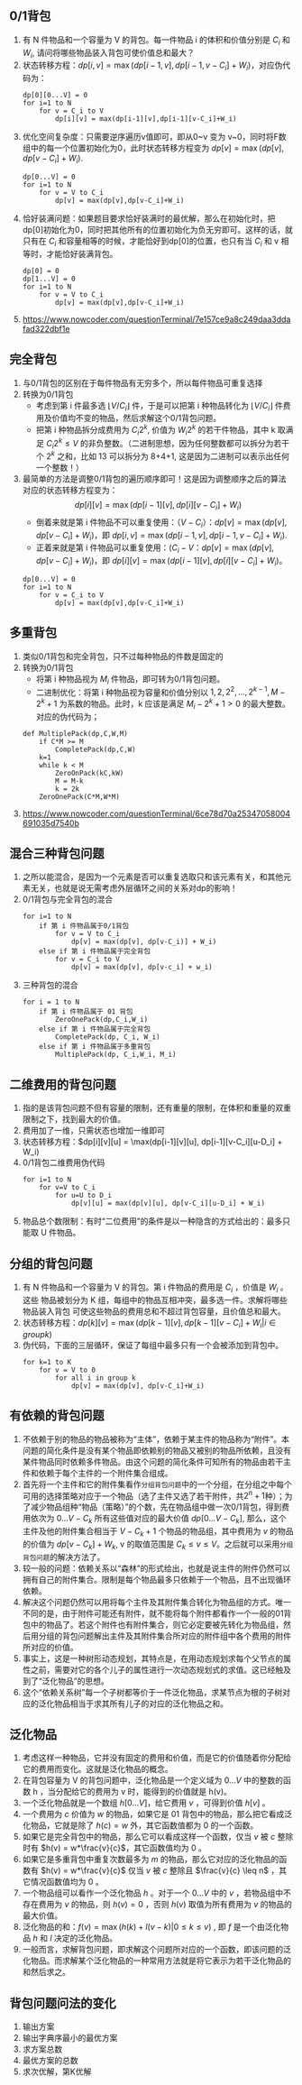 ## 0/1背包
1. 有 N 件物品和一个容量为 V 的背包。每一件物品 i 的体积和价值分别是 $C_i$ 和 $W_i$, 请问将哪些物品装入背包可使价值总和最大？
2. 状态转移方程：$dp[i,v] = \max(dp[i-1,v],dp[i-1,v-C_i]+W_i)$，对应伪代码为：
	```
	dp[0][0...V] = 0
	for i=1 to N
		for v = C_i to V
			dp[i][v] = max(dp[i-1][v],dp[i-1][v-C_i]+W_i)
	```
3. 优化空间复杂度：只需要逆序遍历v值即可，即从0~v 变为 v~0，同时将F数组中的每一个位置初始化为0，此时状态转移方程变为 $dp[v] = \max(dp[v], dp[v-C_i]+W_i)$.
	```
	dp[0...V] = 0
	for i=1 to N
		for v = V to C_i
			dp[v] = max(dp[v],dp[v-C_i]+W_i)
	```
4. 恰好装满问题：如果题目要求恰好装满时的最优解，那么在初始化时，把 dp[0]初始化为0，同时把其他所有的位置初始化为负无穷即可。这样的话，就只有在 $C_i$ 和容量相等的时候，才能恰好到dp[0]的位置，也只有当 $C_i$ 和 v 相等时，才能恰好装满背包。
	```
	dp[0] = 0
	dp[1...V] = 0
	for i=1 to N
		for v = V to C_i
			dp[v] = max(dp[v],dp[v-C_i]+W_i)
	```
5. https://www.nowcoder.com/questionTerminal/7e157ce9a8c249daa3ddafad322dbf1e

## 完全背包
1. 与0/1背包的区别在于每件物品有无穷多个，所以每件物品可重复选择
2. 转换为0/1背包
	- 考虑到第 i 件最多选 $\lfloor V/C_i \rfloor$ 件，于是可以把第 i 种物品转化为 $\lfloor V/C_i \rfloor$ 件费用及价值均不变的物品，然后求解这个0/1背包问题。
	- 把第 i 种物品拆分成费用为 $C_i2^k$, 价值为 $W_i2^k$ 的若干件物品，其中 k 取满足 $C_i2^k \leq V$ 的非负整数。（二进制思想，因为任何整数都可以拆分为若干个 $2^k$ 之和，比如 13 可以拆分为 8+4+1, 这是因为二进制可以表示出任何一个整数！）
3. 最简单的方法是调整0/1背包的遍历顺序即可！这是因为调整顺序之后的算法对应的状态转移方程变为：$$dp[i][v] = \max(dp[i-1][v],dp[i][v-C_i]+W_i)$$
	- 倒着来就是第 i 件物品不可以重复使用：$（V - C_i）$：$dp[v] = \max(dp[v], dp[v-C_i]+W_i)$，即 $dp[i,v] = \max(dp[i-1,v],dp[i-1,v-C_i]+W_i)$.
	- 正着来就是第 i 件物品可以重复使用：$(C_i - V$：$dp[v] = \max(dp[v], dp[v-C_i]+W_i)$，即 $dp[i][v] = \max(dp[i-1][v],dp[i][v-C_i]+W_i)$。
	```
	dp[0...V] = 0
	for i=1 to N
		for v = C_i to V
			dp[v] = max(dp[v],dp[v-C_i]+W_i)
	```
## 多重背包
1. 类似0/1背包和完全背包，只不过每种物品的件数是固定的
2. 转换为0/1背包
	- 将第 i 种物品视为 $M_i$ 件物品，即可转为0/1背包问题。
	- 二进制优化：将第 i 种物品视为容量和价值分别以 $1, 2, 2^2, ..., 2^{k-1},M-2^k+1$ 为系数的物品。此时，k 应该是满足 $M_i - 2^k +1 > 0$ 的最大整数。对应的伪代码为；
	```
	def MultiplePack(dp,C,W,M)
		if C*M >= M
			CompletePack(dp,C,W)
		k=1
		while k < M 
			ZeroOnPack(kC,kW)
			M = M-k
			k = 2k
		ZeroOnePack(C*M,W*M)
	```
3. https://www.nowcoder.com/questionTerminal/6ce78d70a25347058004691035d7540b

## 混合三种背包问题
1. 之所以能混合，是因为一个元素是否可以重复选取只和该元素有关，和其他元素无关，也就是说无需考虑外层循环之间的关系对dp的影响！
1. 0/1背包与完全背包的混合
	```
	for i=1 to N
		if 第 i 件物品属于0/1背包
			for v = V to C_i
				dp[v] = max(dp[v], dp[v-C_i)] + W_i)
		else if 第 i 件物品属于完全背包
			for v = C_i to V
				dp[v] = max(dp[v], dp[v-c_i] + w_i)
	```
2. 三种背包的混合
	```
	for i = 1 to N
		if 第 i 件物品属于 01 背包
			ZeroOnePack(dp,C_i,W_i)
		else if 第 i 件物品属于完全背包
			CompletePack(dp, C_i, W_i)
		else if 第 i 件物品属于多重背包
			MultiplePack(dp, C_i,W_i, M_i)
	```

## 二维费用的背包问题
1. 指的是该背包问题不但有容量的限制，还有重量的限制，在体积和重量的双重限制之下，找到最大的价值。
2. 费用加了一维，只需状态也增加一维即可
3. 状态转移方程：$dp[i][v][u] = \max(dp[i-1][v][u], dp[i-1][v-C_i][u-D_i] + W_i)
4. 0/1背包二维费用伪代码
	```
	for i=1 to N
		for v=V to C_i
			for u=U to D_i 
				dp[v][u] = max(dp[v][u], dp[v-C_i][u-D_i] + W_i)
	```
5. 物品总个数限制：有时“二位费用”的条件是以一种隐含的方式给出的：最多只能取 U 件物品。

## 分组的背包问题
1. 有 N 件物品和一个容量为 V 的背包。第 i 件物品的费用是 $C_i$ ，价值是 $W_i$ 。这些 物品被划分为 K 组，每组中的物品互相冲突，最多选一件。求解将哪些物品装入背包 可使这些物品的费用总和不超过背包容量，且价值总和最大。
2. 状态转移方程：$dp[k][v] = \max(dp[k-1][v], dp[k-1][v-C_i] + W_i| i \in group k)$
3. 伪代码，下面的三层循环，保证了每组中最多只有一个会被添加到背包中。
	```
	for k=1 to K
		for v = V to 0
			for all i in group k
				dp[v] = max(dp[v], dp[v-C_i]+W_i)
	```

## 有依赖的背包问题
1. 不依赖于别的物品的物品被称为“主体”，依赖于某主件的物品称为“附件”。本问题的简化条件是没有某个物品即依赖别的物品又被别的物品所依赖，且没有某件物品同时依赖多件物品。由这个问题的简化条件可知所有的物品由若干主件和依赖于每个主件的一个附件集合组成。
2. 首先将一个主件和它的附件集看作`分组背包问题`中的一个分组，在分组之中每个可用的选择策略对应于一个物品（选了主件又选了若干附件，共$2^n+1$种）；为了减少物品组种“物品（策略）”的个数，先在物品组中做一次0/1背包，得到费用依次为 $0...V-C_k$ 所有这些值对应的最大价值 $dp[0...V-C_k]$, 那么，这个主件及他的附件集合相当于 $V-C_k+1$ 个物品的物品组，其中费用为 $v$ 的物品的价值为 $dp[v-C_k]+W_k$, v 的取值范围是 $C_k\leq v \leq V$。之后就可以采用`分组背包问题`的解决方法了。
3. 较一般的问题：依赖关系以“森林”的形式给出，也就是说主件的附件仍然可以拥有自己的附件集合。限制是每个物品最多只依赖于一个物品，且不出现循环依赖。
4. 解决这个问题仍然可以用将每个主件及其附件集合转化为物品组的方式。唯一不同的是，由于附件可能还有附件，就不能将每个附件都看作一个一般的01背包中的物品了。若这个附件也有附件集合，则它必定要被先转化为物品组，然后用分组的背包问题解出主件及其附件集合所对应的附件组中各个费用的附件所对应的价值。
5. 事实上，这是一种树形动态规划，其特点是，在用动态规划求每个父节点的属性之前，需要对它的各个儿子的属性进行一次动态规划式的求值。这已经触及到了“泛化物品”的思想。
6. 这个“依赖关系树”每一个子树都等价于一件泛化物品，求某节点为根的子树对应的泛化物品相当于求其所有儿子的对应的泛化物品之和。

## 泛化物品
1. 考虑这样一种物品，它并没有固定的费用和价值，而是它的价值随着你分配给它的费用而变化。这就是泛化物品的概念。
2. 在背包容量为 V 的背包问题中，泛化物品是一个定义域为 $0...V$ 中的整数的函数 h ，当分配给它的费用为 v 时，能得到的价值就是 h(v)。
3. 一个泛化物品就是一个数组 $h[0...V ]$，给它费用 $v$ ，可得到价值 $h[v]$ 。
4. 一个费用为 $c$ 价值为 $w$ 的物品，如果它是 01 背包中的物品，那么把它看成泛化物品，它就是除了 $h(c) = w$ 外，其它函数值都为 0 的一个函数。
5. 如果它是完全背包中的物品，那么它可以看成这样一个函数，仅当 $v$ 被 $c$ 整除时有 $h(v) = w*\frac{v}{c}$，其它函数值均为 0 。
6. 如果它是多重背包中重复次数最多为 $m$ 的物品，那么它对应的泛化物品的函数有 $h(v) = w*\frac{v}{c}$ 仅当 $v$ 被 $c$ 整除且 $\frac{v}{c} \leq n$ ，其它情况函数值均为 0 。
7. 一个物品组可以看作一个泛化物品 $h$ 。对于一个 $0...V$ 中的 $v$ ，若物品组中不存在费用为 $v$ 的物品，则 $h(v) = 0$ ，否则 $h(v)$ 取值为所有费用为 $v$ 的物品的最大价值。
8. 泛化物品的和：$f(v) = \max (h(k) + l(v-k)|0 \leq k \leq v)$ , 即 $f$ 是一个由泛化物品 $h$ 和 $l$ 决定的泛化物品。
9. 一般而言，求解背包问题，即求解这个问题所对应的一个函数，即该问题的泛化物品。而求解某个泛化物品的一种常用方法就是将它表示为若干泛化物品的和然后求之。

## 背包问题问法的变化
1. 输出方案
2. 输出字典序最小的最优方案
3. 求方案总数
4. 最优方案的总数
5. 求次优解，第K优解